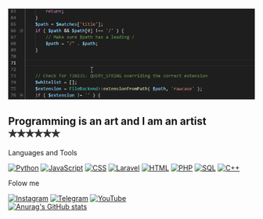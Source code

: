 [![Header](https://github.com/Mirbek-W/Mirbek-w/blob/main/assets/gifprof.gif)](https://www.sololearn.com/profile/12493044)

## Programming is an art and I am an artist ✯✯✯✯✯✯

Languages and Tools

[![Python](https://img.shields.io/badge/-Python-090909?style=for-the-badge&logo=Python)](/assets/Python.png)
[![JavaScript](https://img.shields.io/badge/-JavaScript-090909?style=for-the-badge&logo=JavaScript&logoColor=FFDD55)](/assets/JS.png)
[![CSS](https://img.shields.io/badge/-Css-090909?style=for-the-badge&logo=Css&logoColor=FFDD55)](/assets/JS.png)
[![Laravel](https://img.shields.io/badge/-Html-090909?style=for-the-badge&logo=Html&logoColor=FFDD55)](/)
[![HTML](https://img.shields.io/badge/-Html-090909?style=for-the-badge&logo=Html&logoColor=FFDD55)](/assets/Html.png)
[![PHP](https://img.shields.io/badge/-PHP-090909?style=for-the-badge&logo=PHP&logoColor=23AAF2)](/assets/PHP.png)
[![SQL](https://img.shields.io/badge/-SQL-090909?style=for-the-badge&logo=mysql&logoColor=23A8F2)](/assets/SQL.png)
[![С++](https://img.shields.io/badge/-C++-090909?style=for-the-badge&logo=C%2B%2B&logoColor=00599C)](/assets/C%2B%2B.png)

Folow me

[![Instagram](https://img.shields.io/badge/-Instagram-090909?style=for-the-badge&logo=Instagram&logoColor=DD4F43)](https://www.instagram.com/mirbek_w/)
[![Telegram](https://img.shields.io/badge/-Telegram-090909?style=for-the-badge&logo=Telegram&logoColor=23A8F2)](https://t.me/Mirbek_w)
[![YouTube](https://img.shields.io/badge/-YouTube-090909?style=for-the-badge&logo=YouTube&logoColor=FF0000)](https://www.youtube.com/channel/UCc6raHjNhP_prXed3tP-h9A)<br>
[![Anurag's GitHub stats](https://github-readme-stats.vercel.app/api?username=Mirbek-W&show_icons=true&theme=radical)](https://github.com/anuraghazra/github-readme-stats)
